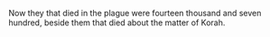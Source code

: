 Now they that died in the plague were fourteen thousand and seven hundred, beside them that died about the matter of Korah.

